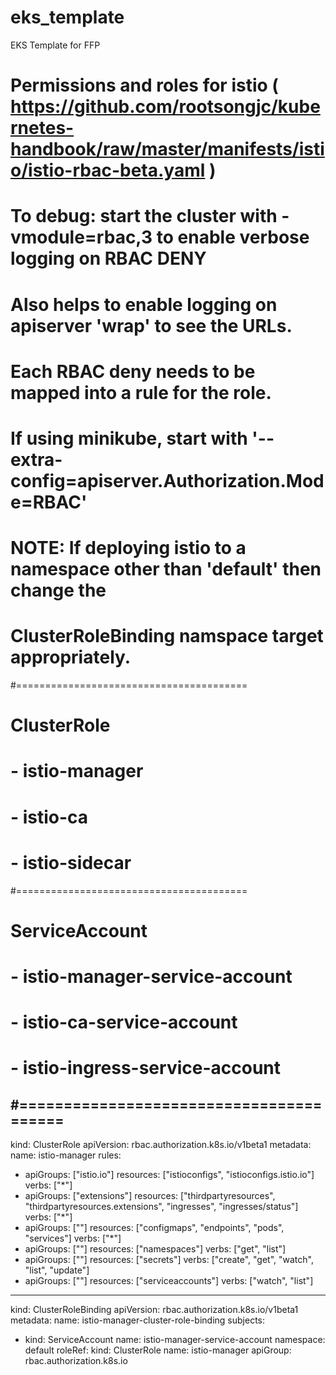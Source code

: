 # eks_template
EKS Template for FFP

# Permissions and roles for istio ( https://github.com/rootsongjc/kubernetes-handbook/raw/master/manifests/istio/istio-rbac-beta.yaml )
# To debug: start the cluster with -vmodule=rbac,3 to enable verbose logging on RBAC DENY
# Also helps to enable logging on apiserver 'wrap' to see the URLs.
# Each RBAC deny needs to be mapped into a rule for the role.
# If using minikube, start with '--extra-config=apiserver.Authorization.Mode=RBAC'
#
# NOTE: If deploying istio to a namespace other than 'default' then change the
# ClusterRoleBinding namspace target appropriately.
#========================================
# ClusterRole
# - istio-manager
# - istio-ca
# - istio-sidecar
#========================================
# ServiceAccount
# - istio-manager-service-account
# - istio-ca-service-account
# - istio-ingress-service-account
#========================================
---
kind: ClusterRole
apiVersion: rbac.authorization.k8s.io/v1beta1
metadata:
  name: istio-manager
rules:
- apiGroups: ["istio.io"]
  resources: ["istioconfigs", "istioconfigs.istio.io"]
  verbs: ["*"]
- apiGroups: ["extensions"]
  resources: ["thirdpartyresources", "thirdpartyresources.extensions", "ingresses", "ingresses/status"]
  verbs: ["*"]
- apiGroups: [""]
  resources: ["configmaps", "endpoints", "pods", "services"]
  verbs: ["*"]
- apiGroups: [""]
  resources: ["namespaces"]
  verbs: ["get", "list"]
- apiGroups: [""]
  resources: ["secrets"]
  verbs: ["create", "get", "watch", "list", "update"]
- apiGroups: [""]
  resources: ["serviceaccounts"]
  verbs: ["watch", "list"]
---
kind: ClusterRoleBinding
apiVersion: rbac.authorization.k8s.io/v1beta1
metadata:
  name: istio-manager-cluster-role-binding
subjects:
- kind: ServiceAccount
  name: istio-manager-service-account
  namespace: default
roleRef:
  kind: ClusterRole
  name: istio-manager
  apiGroup: rbac.authorization.k8s.io
